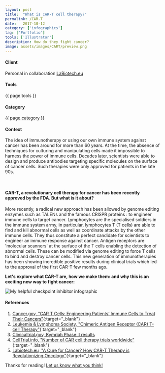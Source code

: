 ```yaml
---
layout: post
title:  "What is CAR-T cell therapy?"
permalink: /CAR-T
date:   2017-10-12
category: ['infographics']
tag: ['Portfolio']
tools: ['Illustrator']
description: How do they fight cancer?
image: assets/images/CART/preview.png
---
```


<div class="row">
	<div class="4u 12u$(medium)">
		<h4>Client</h4>
		   <p>Personal in collaboration <a href="https://www.labiotech.eu/">LaBiotech.eu</a></p>
    <h4>Tools</h4>
      <p>{{ page.tools }}</p>
    <h4>Category</h4>
    	<p><a href="{{ site.baseurl }}/category/{{ page.category }}.html" class="link">{{ page.category }}</a></p>
	</div>
	<div class="6u$ 12u$(small)">
		<h4>Context</h4>
		<p>The idea of immunotherapy or using our own immune system against cancer has been around for more than 60 years. At the time, the absence of techniques for culturing and manipulating cells made it impossible to harness the power of immune cells. Decades later, scientists were able to design and produce antibodies targeting specific molecules on the surface of cancer cells. Such therapies were only approved for patients in the late 90s.</p>
	</div>
</div>  
<br>

#### CAR-T, a revolutionary cell therapy for cancer has been recently approved by the FDA. But what is it about?

More recently, a radical new approach has been allowed by genome editing enzymes such as TALENs and the famous CRISPR proteins : to engineer immune cells to target cancer. Lymphocytes are the specialised soldiers in the immune system army, in particular, lymphocytes T (T cells) are able to find and kill abnormal cells as well as coordinate attacks by the other immune cells. They thus constitute a perfect candidate for scientists to engineer an immune response against cancer. Antigen receptors are 'molecular scanners' at the surface of the T cells enabling the detection of abnormal cells. These can be modified via genome editing to force T cells to bind and destroy cancer cells. This new generation of immunotherapies has been showing incredible positive results during clinical trials which led to the approval of the first CAR-T few months ago.

**Let's explore what CAR-T are, how we make them: and why this is an exciting new way to fight cancer:**


![My helpful checkpoint inhibitor infographic](assets/images/CART/171005_CART.png)

#### References
1. [Cancer.gov, "CAR T Cells: Engineering Patients’ Immune Cells to Treat Their Cancers"](https://www.cancer.gov/about-cancer/treatment/research/car-t-cells){:target="_blank"}
2. [Leukemia & Lymphoma Society, "Chimeric Antigen Receptor (CAR) T-cell Therapy"](http://www.lls.org/treatment/types-of-treatment/immunotherapy/chimeric-antigen-receptor-car-t-cell-therapy){:target="_blank"}
2. [Clinicaltrial.gov, Kymriah Phase II results](https://clinicaltrials.gov/ct2/show/NCT02435849)
2. [CellTrial.info, "Number of CAR cell therapy trials worldwide"](http://celltrials.info/2017/02/10/car-cell-trend/){:target="_blank"}
2. [Labiotech.eu, "A Cure for Cancer? How CAR-T Therapy is Revolutionizing Oncology"](http://labiotech.eu/car-t-therapy-cancer-review/){:target="_blank"}

Thanks for reading! [Let us know what you think!](contact/)

